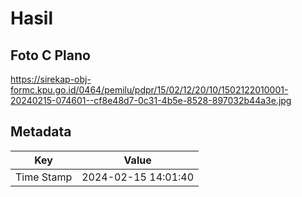 # Hasil

## Foto C Plano

https://sirekap-obj-formc.kpu.go.id/0464/pemilu/pdpr/15/02/12/20/10/1502122010001-20240215-074601--cf8e48d7-0c31-4b5e-8528-897032b44a3e.jpg


## Metadata

| Key        | Value               |
| ---------- | ------------------- |
| Time Stamp | 2024-02-15 14:01:40 |



